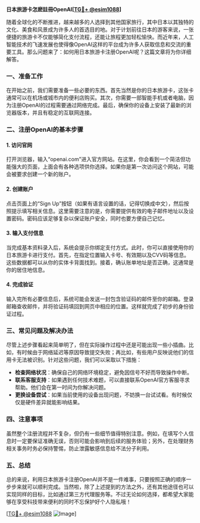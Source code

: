 **日本旅游卡怎麽註冊OpenAI[[TG💪+ @esim1088](https://t.me/s/esim1088)]**

随着全球化的不断推进，越来越多的人选择到其他国家旅行，其中日本以其独特的文化、美食和风景成为许多人的首选目的地。对于计划前往日本的游客来说，一张便捷的旅游卡不仅能够简化支付流程，还能让旅程更加轻松愉快。而近年来，人工智能技术的飞速发展也使得像OpenAI这样的平台成为许多人获取信息和交流的重要工具。那么问题来了：如何用日本旅游卡注册OpenAI呢？这篇文章将为你详细解答。

### 一、准备工作

在开始之前，我们需要准备一些必要的东西。首先当然是你的日本旅游卡，这张卡通常可以在机场或城市内的便利店购买。其次，你需要一部智能手机或者电脑，因为注册OpenAI的过程需要通过网络完成。最后，确保你的设备上安装了最新的浏览器版本，并且有稳定的互联网连接。

### 二、注册OpenAI的基本步骤

#### 1. 访问官网

打开浏览器，输入“openai.com”进入官方网站。在这里，你会看到一个简洁但功能强大的页面，上面会有各种选项供你选择。如果你是第一次访问这个网站，可能会被要求创建一个新的账户。

#### 2. 创建账户

点击页面上的“Sign Up”按钮（如果有语言设置的话，记得切换成中文），然后按照提示填写相关信息。这里需要注意的是，你需要提供有效的电子邮件地址以及设置密码。密码应该足够复杂以保证账户安全，同时也要方便自己记忆。

#### 3. 输入支付信息

当完成基本资料录入后，系统会提示你绑定支付方式。此时，你可以直接使用你的日本旅游卡进行支付。首先，在指定位置输入卡号、有效期以及CVV码等信息。这些数据都可以从你的实体卡背面找到。接着，确认账单地址是否正确，这通常是你的居住地信息。

#### 4. 完成验证

输入完所有必要信息后，系统可能会发送一封包含验证码的邮件至你的邮箱。登录邮箱查收邮件，并将验证码填回到网页中相应的位置。这样就完成了初步的身份验证过程。

### 三、常见问题及解决办法

尽管上述步骤看起来简单明了，但在实际操作过程中还是可能出现一些小插曲。比如，有时候由于网络延迟等原因导致提交失败；再比如，有些用户反映说他们的信用卡无法被识别。针对这些问题，我们可以采取以下措施：

- **检查网络状况**：确保自己的网络环境稳定，避免因信号不好而导致操作中断。
- **联系客服支持**：如果遇到任何技术难题，可以直接联系OpenAI官方客服寻求帮助。他们会在第一时间为你解决问题。
- **更换设备尝试**：如果当前使用的设备出现问题，不妨换一台试试看。有时候仅仅是硬件差异就能影响结果。

### 四、注意事项

虽然整个注册流程并不复杂，但仍有一些细节值得特别注意。例如，在填写个人信息时一定要保证准确无误，否则可能会影响到后续的服务体验；另外，在处理财务相关事务时务必保持警惕，防止泄露敏感信息给不法分子利用。

### 五、总结

总的来说，利用日本旅游卡注册OpenAI并不是一件难事，只要按照正确的顺序一步步来就可以顺利完成。当然啦，除了上述提到的方法之外，还有其他途径也可以实现同样的目标，比如通过第三方代理服务等。不过无论如何选择，都希望大家能够在享受科技带来便利的同时不忘保护好个人隐私哦！

[[TG💪+ @esim1088](https://t.me/s/esim1088) ![Image](https://i.postimg.cc/4NQfJmqS/Snipaste-2025-05-13-00-14-12.png)]